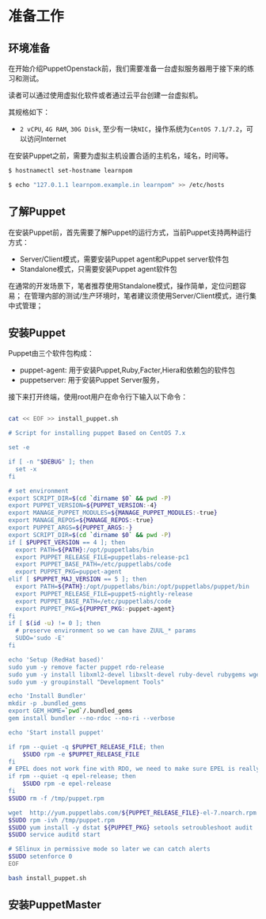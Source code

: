 # 准备工作


## 环境准备


在开始介绍PuppetOpenstack前，我们需要准备一台虚拟服务器用于接下来的练习和测试。

读者可以通过使用虚拟化软件或者通过云平台创建一台虚拟机。

其规格如下： 

 - `2 vCPU`, `4G RAM`, `30G Disk`, 至少有一块`NIC`，操作系统为`CentOS 7.1/7.2`，可以访问Internet


在安装Puppet之前，需要为虚拟主机设置合适的主机名，域名，时间等。

```bash
$ hostnamectl set-hostname learnpom

$ echo "127.0.1.1 learnpom.example.in learnpom" >> /etc/hosts
```


## 了解Puppet

在安装Puppet前，首先需要了解Puppet的运行方式，当前Puppet支持两种运行方式：
 - Server/Client模式，需要安装Puppet agent和Puppet server软件包
 - Standalone模式，只需要安装Puppet agent软件包
 
在通常的开发场景下，笔者推荐使用Standalone模式，操作简单，定位问题容易；
在管理内部的测试/生产环境时，笔者建议须使用Server/Client模式，进行集中式管理；

## 安装Puppet

Puppet由三个软件包构成：

- puppet-agent: 用于安装Puppet,Ruby,Facter,Hiera和依赖包的软件包
- puppetserver: 用于安装Puppet Server服务，

接下来打开终端，使用root用户在命令行下输入以下命令：

```bash

cat << EOF >> install_puppet.sh

# Script for installing puppet Based on CentOS 7.x

set -e

if [ -n "$DEBUG" ]; then
  set -x
fi

# set environment
export SCRIPT_DIR=$(cd `dirname $0` && pwd -P)
export PUPPET_VERSION=${PUPPET_VERSION:-4}
export MANAGE_PUPPET_MODULES=${MANAGE_PUPPET_MODULES:-true}
export MANAGE_REPOS=${MANAGE_REPOS:-true}
export PUPPET_ARGS=${PUPPET_ARGS:-}
export SCRIPT_DIR=$(cd `dirname $0` && pwd -P)
if [ $PUPPET_VERSION == 4 ]; then
  export PATH=${PATH}:/opt/puppetlabs/bin
  export PUPPET_RELEASE_FILE=puppetlabs-release-pc1
  export PUPPET_BASE_PATH=/etc/puppetlabs/code
  export PUPPET_PKG=puppet-agent
elif [ $PUPPET_MAJ_VERSION == 5 ]; then
  export PATH=${PATH}:/opt/puppetlabs/bin:/opt/puppetlabs/puppet/bin
  export PUPPET_RELEASE_FILE=puppet5-nightly-release
  export PUPPET_BASE_PATH=/etc/puppetlabs/code
  export PUPPET_PKG=${PUPPET_PKG:-puppet-agent}
fi
if [ $(id -u) != 0 ]; then
  # preserve environment so we can have ZUUL_* params
  SUDO='sudo -E'
fi

echo 'Setup (RedHat based)'
sudo yum -y remove facter puppet rdo-release
sudo yum -y install libxml2-devel libxslt-devel ruby-devel rubygems wget
sudo yum -y groupinstall "Development Tools"

echo 'Install Bundler'
mkdir -p .bundled_gems
export GEM_HOME=`pwd`/.bundled_gems
gem install bundler --no-rdoc --no-ri --verbose

echo 'Start install puppet'

if rpm --quiet -q $PUPPET_RELEASE_FILE; then
    $SUDO rpm -e $PUPPET_RELEASE_FILE
fi
# EPEL does not work fine with RDO, we need to make sure EPEL is really disabled
if rpm --quiet -q epel-release; then
    $SUDO rpm -e epel-release
fi
$SUDO rm -f /tmp/puppet.rpm

wget  http://yum.puppetlabs.com/${PUPPET_RELEASE_FILE}-el-7.noarch.rpm -O /tmp/puppet.rpm
$SUDO rpm -ivh /tmp/puppet.rpm
$SUDO yum install -y dstat ${PUPPET_PKG} setools setroubleshoot audit
$SUDO service auditd start

# SElinux in permissive mode so later we can catch alerts
$SUDO setenforce 0
EOF

bash install_puppet.sh

 ``` 

## 安装PuppetMaster


